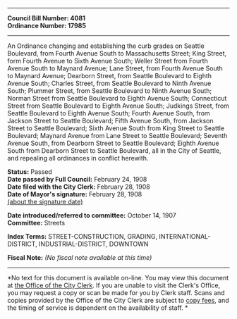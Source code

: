 * * * * *  
  
**Council Bill Number: [](#h0)[](#h2)4081**   
**Ordinance Number: 17985**  
  
* * * * *  
  
An Ordinance changing and establishing the curb grades on Seattle Boulevard, from Fourth Avenue South to Massachusetts Street; King Street, form Fourth Avenue to Sixth Avenue South; Weller Street from Fourth Avenue South to Maynard Avenue; Lane Street, from Fourth Avenue South to Maynard Avenue; Dearborn Street, from Seattle Boulevard to Eighth Avenue South; Charles Street, from Seattle Boulevard to Ninth Avenue South; Plummer Street, from Seattle Boulevard to Ninth Avenue South; Norman Street from Seattle Boulevard to Eighth Avenue South; Connecticut Street from Seattle Boulevard to Eighth Avenue South; Judkings Street, from Seattle Boulevard to Eighth Avenue South; Fourth Avenue South, from Jackson Street to Seattle Boulevard; Fifth Avenue South, from Jackson Street to Seattle Boulevard; Sixth Avenue South from King Street to Seattle Boulevard; Maynard Avenue from Lane Street to Seattle Boulevard; Seventh Avenue South, from Dearborn Street to Seattle Boulevard; Eighth Avenue South from Dearborn Street to Seattle Boulevard, all in the City of Seattle, and repealing all ordinances in conflict herewith.  
  
**Status:** Passed   
**Date passed by Full Council:** February 24, 1908   
**Date filed with the City Clerk:** February 28, 1908   
**Date of Mayor's signature:** February 28, 1908   
[(about the signature date)](/~public/approvaldate.htm)   
  
  
**Date introduced/referred to committee:** October 14, 1907   
**Committee:** Streets   
  
**Index Terms:** STREET-CONSTRUCTION, GRADING, INTERNATIONAL-DISTRICT, INDUSTRIAL-DISTRICT, DOWNTOWN  
  
**Fiscal Note:** *(No fiscal note available at this time)*  
  
* * * * *  
  
*No text for this document is available on-line. You may view this document at [the Office of the City Clerk](http://www.seattle.gov/leg/clerk/contactUs.htm). If you are unable to visit the Clerk's Office, you may request a copy or scan be made for you by Clerk staff. Scans and copies provided by the Office of the City Clerk are subject to [copy fees](http://clerk.seattle.gov/~public/clerkfees.htm), and the timing of service is dependent on the availability of staff. *  
  
  
